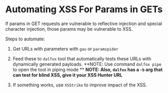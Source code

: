 # Automating XSS For Params in GETs

If params in GET requests are vulnerable to reflective injection and special character injection, those params may be vulnerable to XSS.

Steps to automate:
1. Get URLs with parameters with `gau` or `paramspider`

2. Feed these to `dalfox` tool that automatically tests these URLs with dynamically generated payloads.
	**NOTE: Use command `dalfox pipe` to open the tool in piping mode **
	**NOTE: Also, `dalfox` has a `-b` arg that can test for blind XSS, give it your XSS Hunter URL**
	
3. If something works, use `XSStrike` to improve impact of the XSS.
